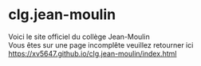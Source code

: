 ﻿# clg.jean-moulin

 Voici le site officiel du collège Jean-Moulin <br />
 Vous êtes sur une page incomplête veuillez retourner ici https://xv5647.github.io/clg.jean-moulin/index.html
